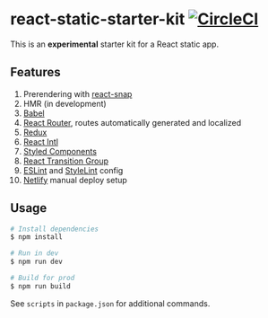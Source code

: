 # react-static-starter-kit [![CircleCI](https://circleci.com/gh/andrewscwei/react-static-starter-kit/tree/javascript.svg?style=svg)](https://circleci.com/gh/andrewscwei/react-static-starter-kit/tree/javascript)

This is an **experimental** starter kit for a React static app.

## Features

1. Prerendering with [react-snap](https://github.com/stereobooster/react-snap)
2. HMR (in development)
3. [Babel](https://babeljs.io/)
4. [React Router](https://reacttraining.com/react-router/), routes automatically generated and localized
5. [Redux](https://redux.js.org/introduction)
6. [React Intl](https://github.com/yahoo/react-intl/wiki)
7. [Styled Components](https://www.styled-components.com/)
8. [React Transition Group](http://reactcommunity.org/react-transition-group/)
9. [ESLint](https://eslint.org/) and [StyleLint](https://stylelint.io/) config
10. [Netlify](https://netlify.com) manual deploy setup

## Usage

```sh
# Install dependencies
$ npm install

# Run in dev
$ npm run dev

# Build for prod
$ npm run build
```

See `scripts` in `package.json` for additional commands.
